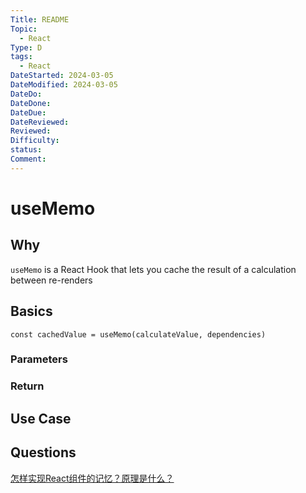 ```yaml
---
Title: README
Topic:
  - React
Type: D
tags:
  - React
DateStarted: 2024-03-05
DateModified: 2024-03-05
DateDo: 
DateDone: 
DateDue: 
DateReviewed: 
Reviewed: 
Difficulty: 
status: 
Comment:
---
```

# useMemo
## Why
`useMemo` is a React Hook that lets you cache the result of a calculation between re-renders
## Basics
`const cachedValue = useMemo(calculateValue, dependencies)`
### Parameters
### Return

## Use Case

## Questions
[怎样实现React组件的记忆？原理是什么？](https://github.com/haizlin/fe-interview/issues/755)




